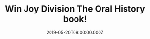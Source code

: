 ---
campaign-uuid: "c-23d6bff3-6b4e-4e42-8791-3df1aae042f0"
type: "Competition"
category: "Gifts"
date: "2019-05-20T09:00:00.000Z"
end-date: "2019-06-20T22:59:00.000Z"
disable-form: false
is_promoted: false
has_entry_page: true
title: "Win Joy Division The Oral History book!"
competition-description: "<p>In ‘This searing light, the sun and everything else:\
  \ Joy Division: The Oral History’, Jon Savage has assembled three decades worth\
  \ of interviews with the principle players in the Joy Division story: Bernard Sumner,\
  \ Peter Hook, Stephen Morris, Deborah Curtis, Peter Saville, Tony Wilson, Paul Morley,\
  \ Alan Hempsall, Lesley Gilbert, Terry Mason, Anik Honoré, and many more. It is\
  \ the story of how a band resurrected a city, how they came together in circumstances\
  \ that are both accidental and extraordinary, and how their music galvanised a generation\
  \ of fans, artists and musicians.</p>\n<p>Click below for a chance to win.</p>\n"
hero-header: "Win Joy Division The Oral History book!"
terms-confirmation: "N/A"
banner-img: "https://assets.expresslyapp.com/asset-a470285c-e42a-4f9d-8b6a-21b78add50a5.jpg"
logo-left-href: "http://club.expressly.io"
logo-left-image: "https://assets.expresslyapp.com/asset-7c58cb65-e3cd-4e4f-b568-de721b96e211.jpg"
logo-left-title: "Expressly Club"
bg-image-hero: "https://assets.expresslyapp.com/asset-b79c33d1-1787-4441-92bf-9e56e45d5717.jpg"
bg-image-first: "https://assets.expresslyapp.com/asset-fdfe7fc0-2246-441f-bb3e-3f6d45f00b71.jpg"
section1-content: "<p>’This searing light, the sun and everything else: Joy Division:\
  \ The Oral History’ is a classic story of how young men armed with electric guitars\
  \ and good taste in literature can change the world with four chords and three-and-a-half\
  \ minutes of music. And it is the story of how illness and demons can rob the world\
  \ of a shamanic lead singer and visionary lyricist.</p>\n<p>This book presents the\
  \ history of Joy Division in an intimate and candid way, as orchestrated by the\
  \ lodestar of British music writing, Jon Savage. Think no more and enter the form\
  \ below for a chance to win it now.</p>\n<p>Good luck!</p>\n"
entry-title: "Win Joy Division The Oral History book!"
entry-content: "<p>Enter the draw to win Joy Division The Oral History book\nby completing\
  \ the form below before 23:59 on the 20th of June  2019.</p>\n"
has-winner: false
prize-description: "Joy Division The Oral History book."
special-conditions: "This competition is also available on: https://aaa.nme.com/competitions/joy-division-the-oral-history-book\r\
  \n\r\nMultiple entries are allowed up to one every day."
country-restrictions:
- "GB"
---